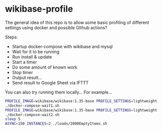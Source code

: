 # wikibase-profile

The general idea of this repo is to allow some basic profiling of different settings using docker and possible GIthub actions?

Steps:

- Startup docker-compose with wikibase and mysql
- Wait for it to be running
- Run install & update
- Start a timer
- Do some amount of known work
- Stop timer
- Output result...
- Send result to Google Sheet via IFTTT

You can also try running them locally... For example...

```sh
PROFILE_IMAGE=wikibase/wikibase:1.35-base PROFILE_SETTINGS=lightweight-mwCacheDirectory PROFILE_SQL=mariadb:10.5 docker-compose up -d mysql wikibase1
./docker-compose-wait1.sh
PROFILE_IMAGE=wikibase/wikibase:1.35-base PROFILE_SETTINGS=lightweight-mwCacheDirectory PROFILE_SQL=mariadb:10.5 docker-compose up -d wikibase2
./docker-compose-wait2.sh
sleep 5
ASYNC=150 INSTANCES=2 ./loads/2000EmptyItems.sh
```
